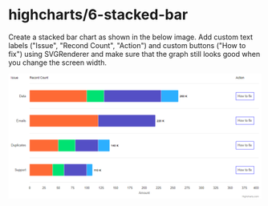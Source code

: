 # highcharts/6-stacked-bar

Create a stacked bar chart as shown in the below image. Add custom text labels ("Issue", "Recond Count", "Action") and custom buttons ("How to fix") using SVGRenderer and make sure that the graph still looks good when you change the screen width.

![exercise.png](exercise.png)
